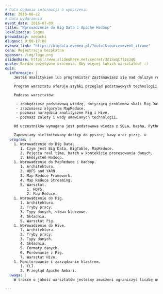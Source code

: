 ```yaml
---
# Data dodania informacji o wydarzeniu
date: 2016-06-22
# Data wydarzenia
event_date: 2016-07-09
title: "Wprowadzenie do Big Data i Apache Hadoop"
lokalizacja: Sages
prowadzacy: nowacki
dlugosc: 9:00-17:00
evenea_link: "https://bigdata.evenea.pl/?out=1&source=event_iframe"
cena: Rejestracja bezpłatna
sponsor: /img/logo.png
slideshare: https://www.slideshare.net/secret/3d1SwqC7fzs3qQ
quote: Bardzo pozytywne wrażenia. Oby więcej takich warsztatów! :)
opis:
  informacje: |
    Jesteś analitykiem lub programistą? Zastanawiasz się nad dalszym rozwojem w kierunku Big Data? Zrób pierwszy krok w kierunku poznania technologii Big Data i weź udział w jednodniowych warsztatach z jednym z wykładowców **nowego kierunku studiów podyplomowych Politechniki Warszawskiej** [Big Data - przetwarzanie i analiza dużych zbiorów danych!](http://datascience.ii.pw.edu.pl/bigdata.html)

    Program warsztatu oferuje szybki przegląd podstawowych technologii z ekosystemu Apache Hadoop. Oprócz prezentacji, dla uczestników jest przygotowany warsztat, gdzie w praktyce będą mieli okazję samodzielnie eksplorować zbiory danych.

    Podczas warsztatów:

     - zdobędziesz podstawową wiedzę, dotyczącą problemów skali Big Data,
     - zrozumiesz algorytm MapReduce,
     - poznasz narzędzia analityczne Pig i Hive,
     - poznasz zalety i wady omawianych technologii.

    Od uczestników wymagana jest podstawowa wiedza z SQLa, basha, Pythona (lub innego języka skryptowego) oraz Javy. Uczestnicy w trakcie zajęć korzystają z własnego sprzętu (wymagany komputer z min. 6GB RAM i procesorem Intel i5 lub nowszym/podobnym).

    Zapewniamy nielimitowany dostęp do pysznej kawy oraz pizzę. ☺
  program: |
    1. Wprowadzenie do Big Data.
       1. Czym jest Big Data, BigTable, MapReduce.
       2. Pojęcia real time, batch w kontekście procesowania danych.
       3. Ekosystem Hadoop.
    1. Wprowadzenie do MapReduce i Hadoop.
       1. Architektura.
       2. HDFS and YARN.
       3. Map Reduce Framework.
       4. Map Reduce Streaming.
       5. Warsztat.
          1. HDFS.
          2. Map Reduce.
    1. Wprowadzenie do Pig.
       1. Architektura.
       2. Tryby pracy.           
       3. Typy danych, słowa kluczowe.
       4. Składnia.            
       5. Warsztat Pig.
    1. Wprowadzenie do Hive.
       1. Architektura.
       2. Tryby pracy.
       3. Typy danych.
       4. Składnia.
       5. Formaty danych.
       6. Porównanie z Pig.
       7. Warsztat Hive.
    1. Monitorowanie i zarządzanie klastrem.  
       1. CLI.
       2. Przegląd Apache Ambari.
  uwaga: |
    W trosce o jakość warsztatów jesteśmy zmuszeni ograniczyć liczbę uczestników. **Kwalifikacja odbywa się na podstawie odpowiedzi udzielonych w formularzu zgłoszeniowym oraz - w dalszym kroku - kolejności zgłoszeń.** Potwierdzenie udziału w warsztatach wraz z instrukcją przygotowania środowiska otrzymasz najpóźniej na 7 dni przed planowaną datą wydarzenia.

---
```

